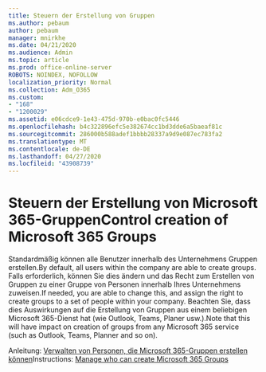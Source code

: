 ```yaml
---
title: Steuern der Erstellung von Gruppen
ms.author: pebaum
author: pebaum
manager: mnirkhe
ms.date: 04/21/2020
ms.audience: Admin
ms.topic: article
ms.prod: office-online-server
ROBOTS: NOINDEX, NOFOLLOW
localization_priority: Normal
ms.collection: Adm_O365
ms.custom:
- "168"
- "1200029"
ms.assetid: e06cdce9-1e43-475d-970b-e0bac0fc5446
ms.openlocfilehash: b4c322896efc5e382674cc1bd3dde6a5baeaf81c
ms.sourcegitcommit: 286000b588adef1bbbb28337a9d9e087ec783fa2
ms.translationtype: MT
ms.contentlocale: de-DE
ms.lasthandoff: 04/27/2020
ms.locfileid: "43908739"
---
```

# <a name="control-creation-of-microsoft-365-groups"></a><span data-ttu-id="749ad-102">Steuern der Erstellung von Microsoft 365-Gruppen</span><span class="sxs-lookup"><span data-stu-id="749ad-102">Control creation of Microsoft 365 Groups</span></span>

<span data-ttu-id="749ad-103">Standardmäßig können alle Benutzer innerhalb des Unternehmens Gruppen erstellen.</span><span class="sxs-lookup"><span data-stu-id="749ad-103">By default, all users within the company are able to create groups.</span></span> <span data-ttu-id="749ad-104">Falls erforderlich, können Sie dies ändern und das Recht zum Erstellen von Gruppen zu einer Gruppe von Personen innerhalb Ihres Unternehmens zuweisen.</span><span class="sxs-lookup"><span data-stu-id="749ad-104">If needed, you are able to change this, and assign the right to create groups to a set of people within your company.</span></span> <span data-ttu-id="749ad-105">Beachten Sie, dass dies Auswirkungen auf die Erstellung von Gruppen aus einem beliebigen Microsoft 365-Dienst hat (wie Outlook, Teams, Planer usw.).</span><span class="sxs-lookup"><span data-stu-id="749ad-105">Note that this will have impact on creation of groups from any Microsoft 365 service (such as Outlook, Teams, Planner and so on).</span></span>
  
<span data-ttu-id="749ad-106">Anleitung: [Verwalten von Personen, die Microsoft 365-Gruppen erstellen können](https://docs.microsoft.com/office365/admin/create-groups/manage-creation-of-groups)</span><span class="sxs-lookup"><span data-stu-id="749ad-106">Instructions: [Manage who can create Microsoft 365 Groups](https://docs.microsoft.com/office365/admin/create-groups/manage-creation-of-groups)</span></span>
